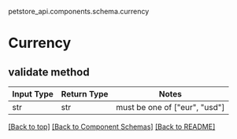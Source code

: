 petstore_api.components.schema.currency
# Currency

## validate method
Input Type | Return Type | Notes
------------ | ------------- | -------------
str | str | must be one of ["eur", "usd"]

[[Back to top]](#top) [[Back to Component Schemas]](../../../README.md#Component-Schemas) [[Back to README]](../../../README.md)
